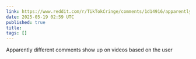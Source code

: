 ```yaml
---
link: https://www.reddit.com/r/TikTokCringe/comments/1d14916/apparently_different_comments_show_up_on_videos/
date: 2025-05-19 02:59 UTC
published: true
title:
tags: []
---
```


Apparently different comments show up on videos based on the user
